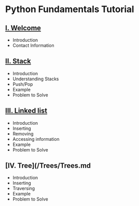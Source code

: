 # Python Fundamentals Tutorial
## [I. Welcome](welcome.md)
* Introduction
* Contact Information
## [II. Stack](/Stacks/stacks.md)
* Introduction
* Understanding Stacks
* Push/Pop
* Example
* Problem to Solve
## [III. Linked list](/LinkedLists/LinkedList.md)
* Introduction
* Inserting
* Removing
* Accessing information
* Example
* Problem to Solve
## [IV. Tree](/Trees/Trees.md
* Introduction
* Inserting
* Traversing
* Example
* Problem to Solve
